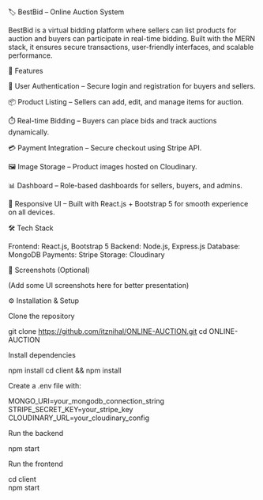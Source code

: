 🏷️ BestBid – Online Auction System

BestBid is a virtual bidding platform where sellers can list products for auction and buyers can participate in real-time bidding. Built with the MERN stack, it ensures secure transactions, user-friendly interfaces, and scalable performance.

🚀 Features

🔑 User Authentication – Secure login and registration for buyers and sellers.

📦 Product Listing – Sellers can add, edit, and manage items for auction.

⏱️ Real-time Bidding – Buyers can place bids and track auctions dynamically.

💳 Payment Integration – Secure checkout using Stripe API.

🖼️ Image Storage – Product images hosted on Cloudinary.

📊 Dashboard – Role-based dashboards for sellers, buyers, and admins.

📱 Responsive UI – Built with React.js + Bootstrap 5 for smooth experience on all devices.

🛠️ Tech Stack

Frontend: React.js, Bootstrap 5
Backend: Node.js, Express.js
Database: MongoDB
Payments: Stripe
Storage: Cloudinary

📸 Screenshots (Optional)

(Add some UI screenshots here for better presentation)

⚙️ Installation & Setup

Clone the repository

git clone https://github.com/itznihal/ONLINE-AUCTION.git
cd ONLINE-AUCTION


Install dependencies

npm install
cd client && npm install


Create a .env file with:

MONGO_URI=your_mongodb_connection_string
STRIPE_SECRET_KEY=your_stripe_key
CLOUDINARY_URL=your_cloudinary_config


Run the backend

npm start


Run the frontend

cd client  
npm start
